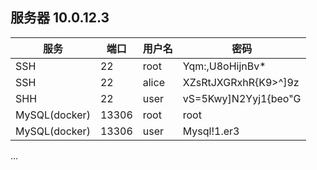 ## 服务器 10.0.12.3

| 服务          | 端口  | 用户名 | 密码                 |
| ------------- | ----- | ------ | -------------------- |
| SSH           | 22    | root   | Yqm:,U8oHijnBv*      |
| SSH           | 22    | alice  | XZsRtJXGRxhR{K9>^]9z |
| SHH           | 22    | user   | vS=5Kwy]N2Yyj1{beo"G |
| MySQL(docker) | 13306 | root   | root                 |
| MySQL(docker) | 13306 | user   | Mysql!1.er3          |

...
